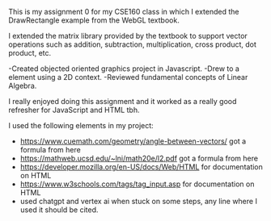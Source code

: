 This is my assignment 0 for my CSE160 class in which I extended the DrawRectangle example from the WebGL textbook.

I extended the matrix library provided by the textbook to support vector operations such as addition, subtraction, multiplication, cross product, dot product, etc. 

-Created objected oriented graphics project in Javascript.
-Drew to a <canvas> element using a 2D context.
-Reviewed fundamental concepts of Linear Algebra.

I really enjoyed doing this assignment and it worked as a really good refresher for JavaScript and HTML tbh.

I used the following elements in my project:
- https://www.cuemath.com/geometry/angle-between-vectors/ got a formula from here
- https://mathweb.ucsd.edu/~lni/math20e/l2.pdf got a formula from here
- https://developer.mozilla.org/en-US/docs/Web/HTML for documentation on HTML 
- https://www.w3schools.com/tags/tag_input.asp for documentation on HTML
- used chatgpt and vertex ai when stuck on some steps, any line where I used it should be cited.